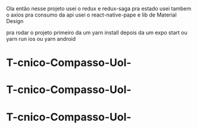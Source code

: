 Ola então nesse projeto usei o redux e redux-saga pra estado usei tambem o axios pra consumo da api
usei o react-native-pape e lib de Material Design

pra rodar o projeto primeiro da um yarn install
depois da um expo start ou yarn run ios ou yarn android
# T-cnico-Compasso-Uol-
# T-cnico-Compasso-Uol-
# T-cnico-Compasso-Uol-
